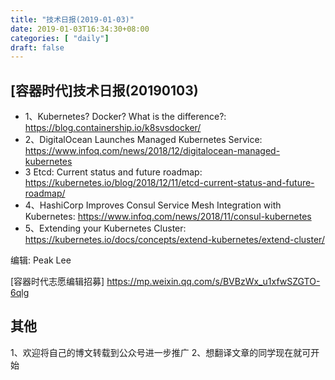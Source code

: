 ```yaml
--- 
title: "技术日报(2019-01-03)" 
date: 2019-01-03T16:34:30+08:00
categories: [ "daily"]
draft: false
---
```

## [容器时代]技术日报(20190103)

- 1、Kubernetes? Docker? What is the difference?: <https://blog.containership.io/k8svsdocker/>
- 2、DigitalOcean Launches Managed Kubernetes Service: <https://www.infoq.com/news/2018/12/digitalocean-managed-kubernetes>
- 3  Etcd: Current status and future roadmap: <https://kubernetes.io/blog/2018/12/11/etcd-current-status-and-future-roadmap/>
- 4、HashiCorp Improves Consul Service Mesh Integration with Kubernetes: <https://www.infoq.com/news/2018/11/consul-kubernetes>
- 5、Extending your Kubernetes Cluster: <https://kubernetes.io/docs/concepts/extend-kubernetes/extend-cluster/>

编辑: Peak Lee 

[容器时代志愿编辑招募] https://mp.weixin.qq.com/s/BVBzWx_u1xfwSZGTO-6qlg

## 其他
1、欢迎将自己的博文转载到公众号进一步推广
2、想翻译文章的同学现在就可开始
